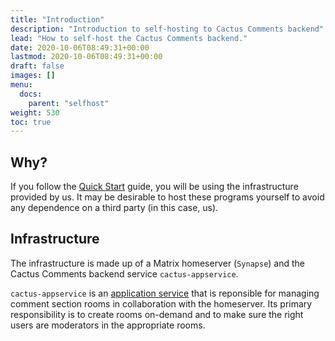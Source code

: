 ```yaml
---
title: "Introduction"
description: "Introduction to self-hosting to Cactus Comments backend"
lead: "How to self-host the Cactus Comments backend."
date: 2020-10-06T08:49:31+00:00
lastmod: 2020-10-06T08:49:31+00:00
draft: false
images: []
menu:
  docs:
    parent: "selfhost"
weight: 530
toc: true
---
```



## Why?

If you follow the [Quick Start](../../getting-started/quick-start) guide, you
will be using the infrastructure provided by us. It may be desirable to host
these programs yourself to avoid any dependence on a third party (in this case,
us).


## Infrastructure

The infrastructure is made up of a Matrix homeserver (`Synapse`) and the Cactus
Comments backend service `cactus-appservice`.

`cactus-appservice` is an [application
service](https://www.matrix.org/docs/guides/application-services) that is
reponsible for managing comment section rooms in collaboration with the
homeserver. Its primary responsibility is to create rooms on-demand and to make
sure the right users are moderators in the appropriate rooms.
